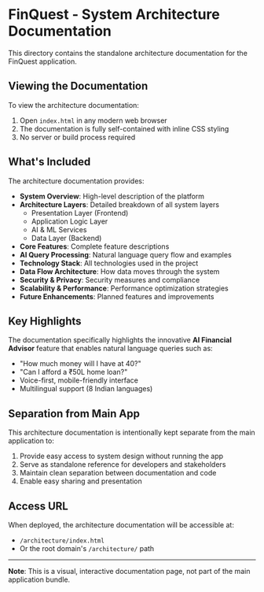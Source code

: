 # FinQuest - System Architecture Documentation

This directory contains the standalone architecture documentation for the FinQuest application.

## Viewing the Documentation

To view the architecture documentation:

1. Open `index.html` in any modern web browser
2. The documentation is fully self-contained with inline CSS styling
3. No server or build process required

## What's Included

The architecture documentation provides:

- **System Overview**: High-level description of the platform
- **Architecture Layers**: Detailed breakdown of all system layers
  - Presentation Layer (Frontend)
  - Application Logic Layer
  - AI & ML Services
  - Data Layer (Backend)
- **Core Features**: Complete feature descriptions
- **AI Query Processing**: Natural language query flow and examples
- **Technology Stack**: All technologies used in the project
- **Data Flow Architecture**: How data moves through the system
- **Security & Privacy**: Security measures and compliance
- **Scalability & Performance**: Performance optimization strategies
- **Future Enhancements**: Planned features and improvements

## Key Highlights

The documentation specifically highlights the innovative **AI Financial Advisor** feature that enables natural language queries such as:

- "How much money will I have at 40?"
- "Can I afford a ₹50L home loan?"
- Voice-first, mobile-friendly interface
- Multilingual support (8 Indian languages)

## Separation from Main App

This architecture documentation is intentionally kept separate from the main application to:

1. Provide easy access to system design without running the app
2. Serve as standalone reference for developers and stakeholders
3. Maintain clean separation between documentation and code
4. Enable easy sharing and presentation

## Access URL

When deployed, the architecture documentation will be accessible at:
- `/architecture/index.html`
- Or the root domain's `/architecture/` path

---

**Note**: This is a visual, interactive documentation page, not part of the main application bundle.